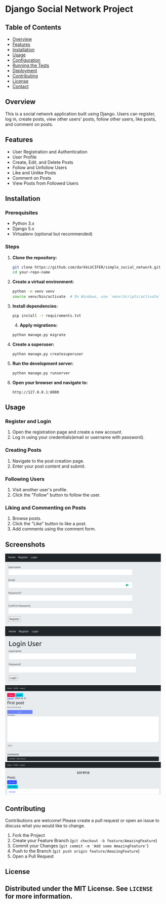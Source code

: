 # Django Social Network Project


## Table of Contents
- [Overview](#overview)
- [Features](#features)
- [Installation](#installation)
- [Usage](#usage)
- [Configuration](#configuration)
- [Running the Tests](#running-the-tests)
- [Deployment](#deployment)
- [Contributing](#contributing)
- [License](#license)
- [Contact](#contact)

## Overview
This is a social network application built using Django. Users can register, log in, create posts, view other users' posts, follow other users, like posts, and comment on posts.

## Features
- User Registration and Authentication
- User Profile
- Create, Edit, and Delete Posts
- Follow and Unfollow Users
- Like and Unlike Posts
- Comment on Posts
- View Posts from Followed Users

## Installation

### Prerequisites

- Python 3.x
- Django 5.x
- Virtualenv (optional but recommended)

### Steps

1. **Clone the repository:**

    ```bash
    git clone https://github.com/darkkLUCIFER/simple_social_network.git
    cd your-repo-name
    ```

2. **Create a virtual environment:**

    ```bash
    python -m venv venv
    source venv/bin/activate  # On Windows, use `venv\Scripts\activate`
    ```

3. **Install dependencies:**

    ```bash
    pip install -r requirements.txt
    ```

    4. **Apply migrations:**

    ```bash
    python manage.py migrate
    ```

5. **Create a superuser:**

    ```bash
    python manage.py createsuperuser
    ```

6. **Run the development server:**

    ```bash
    python manage.py runserver
    ```

7. **Open your browser and navigate to:**

    ```url
    http://127.0.0.1:8000
    ```

## Usage

### Register and Login

1. Open the registration page and create a new account.
2. Log in using your credentials(email or username with password).

### Creating Posts

1. Navigate to the post creation page.
2. Enter your post content and submit.

### Following Users

1. Visit another user's profile.
2. Click the "Follow" button to follow the user.

### Liking and Commenting on Posts

1. Browse posts.
2. Click the "Like" button to like a post.
3. Add comments using the comment form.

## Screenshots
![alt text](image.png)
![alt text](image-1.png)
![alt text](image-2.png)
![alt text](image-3.png)

## Contributing

Contributions are welcome! Please create a pull request or open an issue to discuss what you would like to change.

1. Fork the Project
2. Create your Feature Branch (`git checkout -b feature/AmazingFeature`)
3. Commit your Changes (`git commit -m 'Add some AmazingFeature'`)
4. Push to the Branch (`git push origin feature/AmazingFeature`)
5. Open a Pull Request

## License

Distributed under the MIT License. See `LICENSE` for more information.
---